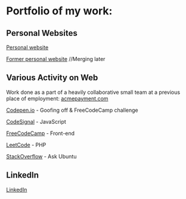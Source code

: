 # Portfolio of my work:

## Personal Websites  

[Personal website](kaireidcasey.github.io/)  

[Former personal website](kaireidcasey.com) //Merging later  

## Various Activity on Web  

Work done as a part of a heavily collaborative small team at a previous place of employment: [acmepayment.com](acmepayment.com)

[Codepen.io](https://codepen.io/kaireidcasey) - Goofing off & FreeCodeCamp challenge

[CodeSignal](https://app.codesignal.com/profile/kaireidcasey) - JavaScript

[FreeCodeCamp](https://www.freecodecamp.org/kaireidcasey) - Front-end

[LeetCode](https://leetcode.com/kaireidcasey/) - PHP

[StackOverflow](https://stackoverflow.com/users/13923441/kai?tab=profile) - Ask Ubuntu

## LinkedIn  

[LinkedIn](https://www.linkedin.com/in/kaiadrianreidcasey/)
